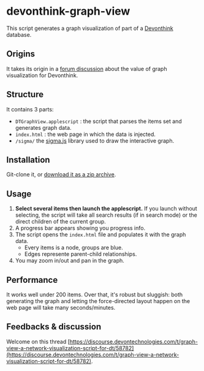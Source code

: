# devonthink-graph-view

This script generates a graph visualization of part of a [Devonthink](https://www.devontechnologies.com/apps/devonthink) database.

## Origins

It takes its origin in a [forum discussion](https://discourse.devontechnologies.com/t/node-graph-for-document-links/) about the value of graph visualization for Devonthink.

## Structure

It contains 3 parts:
* `DTGraphView.applescript` : the script that parses the items set and generates graph data.
* `index.html` : the web page in which the data is injected.
* `/sigma/` the [sigma.js](https://github.com/jacomyal/sigma.js) library used to draw the interactive graph.

## Installation

Git-clone it, or [download it as a zip archive](https://github.com/benoitpointet/devonthink-graph-view/archive/main.zip).

## Usage
1. **Select several items then launch the applescript.** If you launch without selecting, the script will take all search results (if in search mode) or the direct children of the current group.
2. A progress bar appears showing you progress info.
3. The script opens the `index.html` file and populates it with the graph data. 
	* Every items is a node, groups are blue.
	* Edges represente parent-child relationships. 
4. You may zoom in/out and pan in the graph.

## Performance
It works well under 200 items. Over that, it's robust but sluggish: both generating the graph and letting the force-directed layout happen on the web page will take many seconds/minutes.

## Feedbacks & discussion
Welcome on this thread [https://discourse.devontechnologies.com/t/graph-view-a-network-visualization-script-for-dt/58782](https://discourse.devontechnologies.com/t/graph-view-a-network-visualization-script-for-dt/58782).